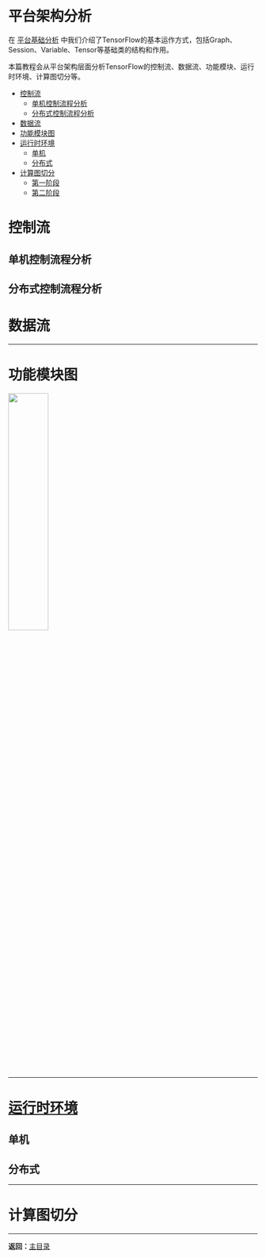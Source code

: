 # 平台架构分析

在 [平台基础分析]() 中我们介绍了TensorFlow的基本运作方式，包括Graph、Session、Variable、Tensor等基础类的结构和作用。

本篇教程会从平台架构层面分析TensorFlow的控制流、数据流、功能模块、运行时环境、计算图切分等。

* [控制流](#control-flow)
    * [单机控制流程分析](#local-controlflow)
    * [分布式控制流程分析](#distributed-controlflow)
* [数据流](#data-flow)
* [功能模块图](#functional-module)
* [运行时环境](#runtime)
    * [单机](#common-runtime)
    * [分布式](#distributed-runtime)
* [计算图切分](#graph-partition)
    * [第一阶段](#server-level)
    * [第二阶段](#device-level)


<h1>
  <a id="control-flow" class="anchor" href="#control-flow"></a>控制流
</h1>

<h2 id="local-controlflow">单机控制流程分析</h2>


<h2 href="#distributed-controlflow">分布式控制流程分析</h2>

<h1 href="#data-flow">数据流</h1>

----------


<h1 href="#functional-module">功能模块图</h1>

<img src="imgs/framework0.png" width="40%" height="35%" >

----------

<h1><a id="runtime" href="#runtime">运行时环境</a></h1>

<h2 href="#common-runtime">单机</h2>

<h2 href="#distributed-runtime">分布式</h2>

----------


<h1 href="#graph-partition">计算图切分</h1>


----------



**返回：**[主目录](tensorflow/h3doc/readme.md)
